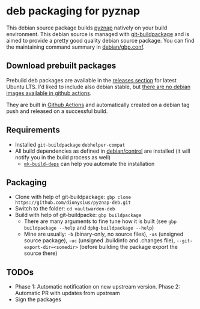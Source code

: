 # deb packaging for pyznap

This debian source package builds [pyznap](https://github.com/yboetz/pyznap/) natively on your build environment. This debian source is managed with [git-buildpackage](https://wiki.debian.org/PackagingWithGit) and is aimed to provide a pretty good quality debian source package. You can find the maintaining command summary in [debian/gbp.conf](debian/gbp.conf).

## Download prebuilt packages

Prebuild deb packages are available in the [releases section](https://github.com/dionysius/pyznap-deb/releases) for latest Ubuntu LTS. I'd liked to include also debian stable, but [there are no debian images available in github actions](https://github.com/actions/runner-images).

They are built in [Github Actions](https://github.com/dionysius/pyznap-deb/actions) and automatically created on a debian tag push and released on a successful build.

## Requirements

- Installed `git-buildpackage` `debhelper-compat`
- All build dependencies as defined in [debian/control](debian/control) are installed (it will notify you in the build process as well)
  - [`mk-build-deps`](https://manpages.debian.org/testing/devscripts/mk-build-deps.1.en.html) can help you automate the installation

## Packaging

- Clone with help of git-buildpackage: `gbp clone https://github.com/dionysius/pyznap-deb.git`
- Switch to the folder: `cd vaultwarden-deb`
- Build with help of git-buildpacke: `gbp buildpackage`
  - There are many arguments to fine tune how it is built (see `gbp buildpackage --help` and `dpkg-buildpackage --help`)
  - Mine are usually: `-b` (binary-only, no source files), `-us` (unsigned source package), `-uc` (unsigned .buildinfo and .changes file), `--git-export-dir=<somedir>` (before building the package export the source there)

## TODOs

- Phase 1: Automatic notification on new upstream version. Phase 2: Automatic PR with updates from upstream
- Sign the packages
